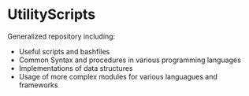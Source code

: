 # UtilityScripts

Generalized repository including:

* Useful scripts and bashfiles
* Common Syntax and procedures in various programming languages
* Implementations of data structures
* Usage of more complex modules for various languagues and frameworks

